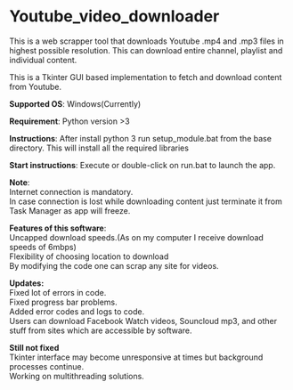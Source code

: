 # Youtube_video_downloader
This is a web scrapper tool that downloads Youtube .mp4 and .mp3 files in highest possible resolution. This can download entire channel, playlist and individual content.

This is a Tkinter GUI based implementation to fetch and download content from Youtube.

<b>Supported OS</b>:
Windows(Currently)

<b>Requirement</b>:
Python version >3

<b>Instructions</b>:
After install python 3 run setup_module.bat from the base directory.
This will install all the required libraries

<b>Start instructions</b>:
Execute or double-click on run.bat to launch the app.

<b>Note</b>:
<br>
Internet connection is mandatory.
<br>
In case connection is lost while downloading content just terminate it from Task Manager as app will freeze.

<b>Features of this software</b>:
<br>
Uncapped download speeds.(As on my computer I receive download speeds of 6mbps)
<br>
Flexibility of choosing location to download
<br>
By modifying the code one can scrap any site for videos.

<b>Updates:</b>
<br>
Fixed lot of errors in code.
<br>
Fixed progress bar problems.
<br>
Added error codes and logs to code.
<br>
Users can download Facebook Watch videos, Souncloud mp3, and other stuff from sites which are accessible by software.

<b>Still not fixed</b>
<br>
Tkinter interface may become unresponsive at times but background processes continue.
<br>
Working on multithreading solutions.

